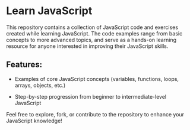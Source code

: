 # Learn JavaScript

This repository contains a collection of JavaScript code and exercises created while learning JavaScript. The code examples range from basic concepts to more advanced topics, and serve as a hands-on learning resource for anyone interested in improving their JavaScript skills.

## Features:

- Examples of core JavaScript concepts (variables, functions, loops, arrays, objects, etc.)

- Step-by-step progression from beginner to intermediate-level JavaScript

Feel free to explore, fork, or contribute to the repository to enhance your JavaScript knowledge!
